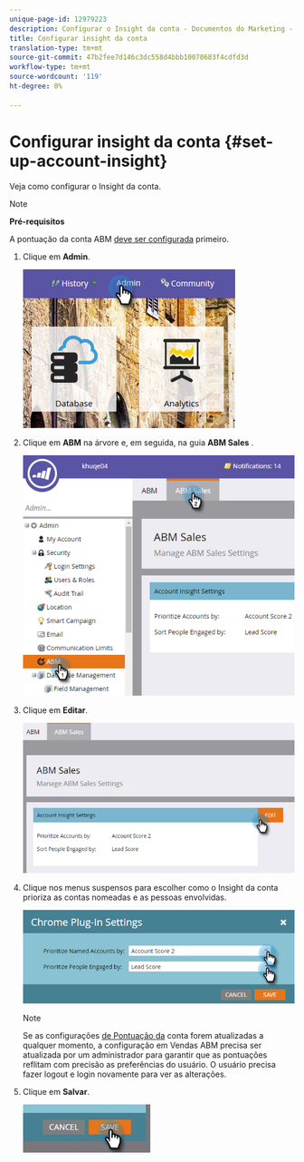 ```yaml
---
unique-page-id: 12979223
description: Configurar o Insight da conta - Documentos do Marketing - Documentação do produto
title: Configurar insight da conta
translation-type: tm+mt
source-git-commit: 47b2fee7d146c3dc558d4bbb10070683f4cdfd3d
workflow-type: tm+mt
source-wordcount: '119'
ht-degree: 0%

---
```



# Configurar insight da conta {#set-up-account-insight}

Veja como configurar o Insight da conta.

>[!NOTE]
>
>**Pré-requisitos**
>
>A pontuação da conta ABM [deve ser configurada](http://docs.marketo.com/display/DOCS/Account+Score) primeiro.

1. Clique em **Admin**.

   ![](assets/admin-1.png)

1. Clique em **ABM** na árvore e, em seguida, na guia **ABM Sales** .

   ![](assets/two-5.png)

1. Clique em **Editar**.

   ![](assets/three-4.png)

1. Clique nos menus suspensos para escolher como o Insight da conta prioriza as contas nomeadas e as pessoas envolvidas.

   ![](assets/four-4.png)

   >[!NOTE]
   >
   >Se as configurações [de Pontuação da](http://docs.marketo.com/display/DOCS/Account+Score) conta forem atualizadas a qualquer momento, a configuração em Vendas ABM precisa ser atualizada por um administrador para garantir que as pontuações reflitam com precisão as preferências do usuário. O usuário precisa fazer logout e login novamente para ver as alterações.

1. Clique em **Salvar**.

   ![](assets/five-4.png)

